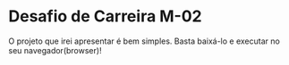 # Desafio de Carreira M-02

O projeto que irei apresentar é bem simples. Basta baixá-lo e executar no seu navegador(browser)!
